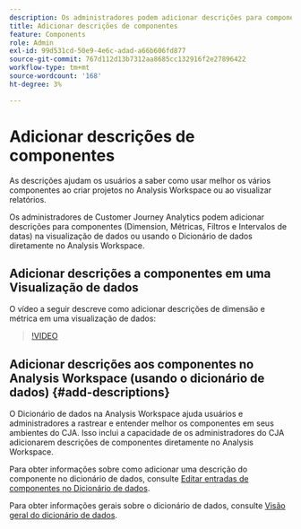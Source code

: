 ```yaml
---
description: Os administradores podem adicionar descrições para componentes usando a visualização de dados.
title: Adicionar descrições de componentes
feature: Components
role: Admin
exl-id: 99d531cd-50e9-4e6c-adad-a66b606fd877
source-git-commit: 767d112d13b7312aa8685cc132916f2e27896422
workflow-type: tm+mt
source-wordcount: '168'
ht-degree: 3%

---
```


# Adicionar descrições de componentes

As descrições ajudam os usuários a saber como usar melhor os vários componentes ao criar projetos no Analysis Workspace ou ao visualizar relatórios.

Os administradores de Customer Journey Analytics podem adicionar descrições para componentes (Dimension, Métricas, Filtros e Intervalos de datas) na visualização de dados ou usando o Dicionário de dados diretamente no Analysis Workspace.

## Adicionar descrições a componentes em uma Visualização de dados

O vídeo a seguir descreve como adicionar descrições de dimensão e métrica em uma visualização de dados:

>[!VIDEO](https://video.tv.adobe.com/v/25453/?quality=12)

## Adicionar descrições aos componentes no Analysis Workspace (usando o dicionário de dados) {#add-descriptions}

O Dicionário de dados na Analysis Workspace ajuda usuários e administradores a rastrear e entender melhor os componentes em seus ambientes do CJA. Isso inclui a capacidade de os administradores do CJA adicionarem descrições de componentes diretamente no Analysis Workspace.

Para obter informações sobre como adicionar uma descrição do componente no dicionário de dados, consulte [Editar entradas de componentes no Dicionário de dados](/help/components/data-dictionary/edit-entries-data-dictionary.md).

Para obter informações gerais sobre o dicionário de dados, consulte [Visão geral do dicionário de dados](/help/components/data-dictionary/data-dictionary-overview.md).
